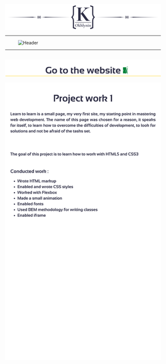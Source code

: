    ![Header](https://github.com/KonstantinOkhlynin/LearnToLearn/blob/master/assets/Headergithubname%20(2).svg)



---

   ![Header](https://github.com/KonstantinOkhlynin/Project15/blob/main/assets/Attention.svg)

---
   [![Header](https://github.com/KonstantinOkhlynin/LearnToLearn/blob/master/assets/22.svg)](https://konstantinokhlynin.github.io/LearnToLearn/)
    ![Header](https://github.com/KonstantinOkhlynin/LearnToLearn/blob/master/assets/4.svg)